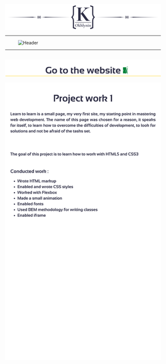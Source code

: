    ![Header](https://github.com/KonstantinOkhlynin/LearnToLearn/blob/master/assets/Headergithubname%20(2).svg)



---

   ![Header](https://github.com/KonstantinOkhlynin/Project15/blob/main/assets/Attention.svg)

---
   [![Header](https://github.com/KonstantinOkhlynin/LearnToLearn/blob/master/assets/22.svg)](https://konstantinokhlynin.github.io/LearnToLearn/)
    ![Header](https://github.com/KonstantinOkhlynin/LearnToLearn/blob/master/assets/4.svg)